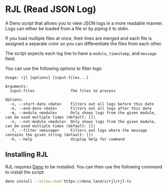 # RJL (Read JSON Log)

A Deno script that allows you to view JSON logs in a more readable manner. Logs can
either be loaded from a file or by piping it to stdin.

If you load multiple files at once, their lines are merged and each file is assigned
a separate color so you can differentiate the files from each other.

The script expects each log line to have a `module`, `timestamp`, and `message` field.

You can use the following options to filter logs:

```
Usage: rjl [options] [input-files...]

Arguments:
  input-files                The files to process

Options:
  -s, --start-date <date>    Filters out all logs before this date
  -e, --end-date <date>      Filters out all logs after this date
  -m, --module <module>      Only shows logs from the given module, can be used multiple times (default: [])
  -n, --not-module <module>  Only shows logs from the given module, can be used multiple times (default: [])
  -f, --filter <message>     Filters out logs where the message contains the given string (default: [])
  -h, --help                 display help for command
```

## Installing RJL

RJL requires [Deno](https://deno.land) to be installed. You can then use
the following command to install the script:

```sh
deno install --allow-read https://deno.land/x/rjl/rjl.ts
```
